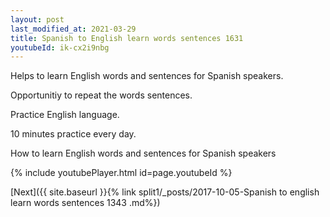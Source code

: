 ```yaml
---
layout: post
last_modified_at: 2021-03-29
title: Spanish to English learn words sentences 1631 
youtubeId: ik-cx2i9nbg
---
```

 
 
Helps to learn English words and sentences for Spanish speakers.

Opportunitiy to repeat the words sentences. 

Practice English language. 
 
10 minutes practice every day. 
 
How to learn English words and sentences for Spanish speakers 
 
{% include youtubePlayer.html id=page.youtubeId %}
 
 
[Next]({{ site.baseurl }}{% link  split1/_posts/2017-10-05-Spanish to english learn words sentences 1343 .md%})
 
